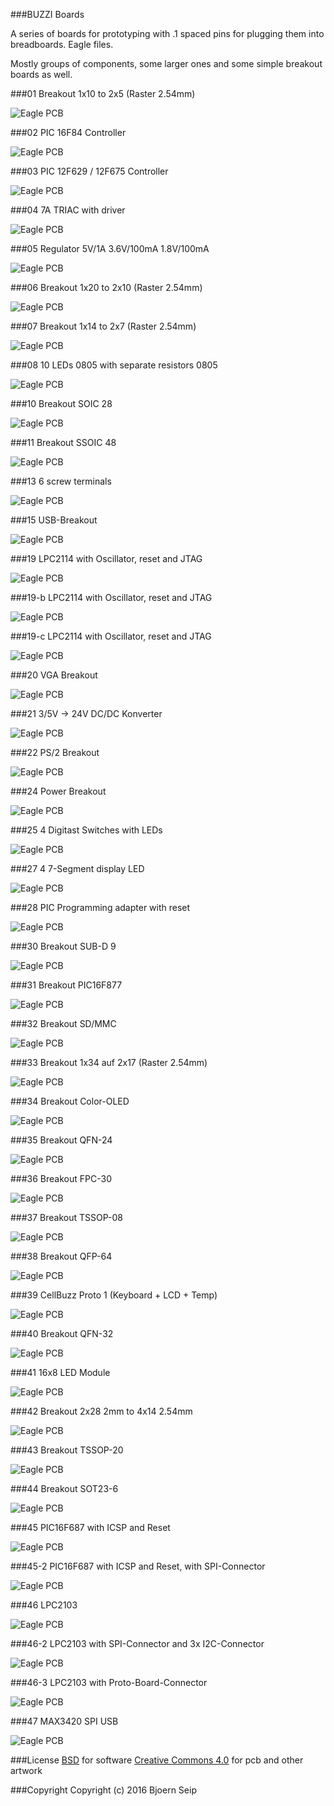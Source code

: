 
###BUZZI Boards

A series of boards for prototyping with .1 spaced pins for plugging them into breadboards. Eagle files.

Mostly groups of components, some larger ones and some simple breakout boards as well.

###01 Breakout 1x10 to 2x5 (Raster 2.54mm)

![Eagle PCB](https://raw.githubusercontent.com/nocoolnicksleft/buzzi-boards/master/Images/BUZZI-01.brd.png)

###02 PIC 16F84 Controller

![Eagle PCB](https://raw.githubusercontent.com/nocoolnicksleft/buzzi-boards/master/Images/BUZZI-02.brd.png)

###03 PIC 12F629 / 12F675 Controller

![Eagle PCB](https://raw.githubusercontent.com/nocoolnicksleft/buzzi-boards/master/Images/BUZZI-03.brd.png)

###04 7A TRIAC with driver

![Eagle PCB](https://raw.githubusercontent.com/nocoolnicksleft/buzzi-boards/master/Images/BUZZI-04.brd.png)

###05 Regulator 5V/1A 3.6V/100mA 1.8V/100mA

![Eagle PCB](https://raw.githubusercontent.com/nocoolnicksleft/buzzi-boards/master/Images/BUZZI-05.brd.png)

###06 Breakout 1x20 to 2x10 (Raster 2.54mm)

![Eagle PCB](https://raw.githubusercontent.com/nocoolnicksleft/buzzi-boards/master/Images/BUZZI-06.brd.png)

###07 Breakout 1x14 to 2x7 (Raster 2.54mm)

![Eagle PCB](https://raw.githubusercontent.com/nocoolnicksleft/buzzi-boards/master/Images/BUZZI-07.brd.png)

###08 10 LEDs 0805 with separate resistors 0805

![Eagle PCB](https://raw.githubusercontent.com/nocoolnicksleft/buzzi-boards/master/Images/BUZZI-08.brd.png)

###10 Breakout SOIC 28

![Eagle PCB](https://raw.githubusercontent.com/nocoolnicksleft/buzzi-boards/master/Images/BUZZI-10.brd.png)

###11 Breakout SSOIC 48

![Eagle PCB](https://raw.githubusercontent.com/nocoolnicksleft/buzzi-boards/master/Images/BUZZI-11.brd.png)

###13 6 screw terminals 

![Eagle PCB](https://raw.githubusercontent.com/nocoolnicksleft/buzzi-boards/master/Images/BUZZI-13.brd.png)

###15 USB-Breakout

![Eagle PCB](https://raw.githubusercontent.com/nocoolnicksleft/buzzi-boards/master/Images/BUZZI-15.brd.png)

###19 LPC2114 with Oscillator, reset and JTAG

![Eagle PCB](https://raw.githubusercontent.com/nocoolnicksleft/buzzi-boards/master/Images/BUZZI-19.brd.png)

###19-b LPC2114 with Oscillator, reset and JTAG

![Eagle PCB](https://raw.githubusercontent.com/nocoolnicksleft/buzzi-boards/master/Images/BUZZI-19-b.brd.png)

###19-c LPC2114 with Oscillator, reset and JTAG

![Eagle PCB](https://raw.githubusercontent.com/nocoolnicksleft/buzzi-boards/master/Images/BUZZI-19-c.brd.png)

###20 VGA Breakout

![Eagle PCB](https://raw.githubusercontent.com/nocoolnicksleft/buzzi-boards/master/Images/BUZZI-20.brd.png)

###21 3/5V -> 24V DC/DC Konverter

![Eagle PCB](https://raw.githubusercontent.com/nocoolnicksleft/buzzi-boards/master/Images/BUZZI-21.brd.png)

###22 PS/2 Breakout

![Eagle PCB](https://raw.githubusercontent.com/nocoolnicksleft/buzzi-boards/master/Images/BUZZI-22.brd.png)

###24 Power Breakout

![Eagle PCB](https://raw.githubusercontent.com/nocoolnicksleft/buzzi-boards/master/Images/BUZZI-24.brd.png)

###25 4 Digitast Switches with LEDs

![Eagle PCB](https://raw.githubusercontent.com/nocoolnicksleft/buzzi-boards/master/Images/BUZZI-25.brd.png)

###27 4 7-Segment display LED

![Eagle PCB](https://raw.githubusercontent.com/nocoolnicksleft/buzzi-boards/master/Images/BUZZI-27.brd.png)

###28 PIC Programming adapter with reset

![Eagle PCB](https://raw.githubusercontent.com/nocoolnicksleft/buzzi-boards/master/Images/BUZZI-28.brd.png)

###30 Breakout SUB-D 9 

![Eagle PCB](https://raw.githubusercontent.com/nocoolnicksleft/buzzi-boards/master/Images/BUZZI-30.brd.png)

###31 Breakout PIC16F877

![Eagle PCB](https://raw.githubusercontent.com/nocoolnicksleft/buzzi-boards/master/Images/BUZZI-31.brd.png)

###32 Breakout SD/MMC 

![Eagle PCB](https://raw.githubusercontent.com/nocoolnicksleft/buzzi-boards/master/Images/BUZZI-32.brd.png)

###33 Breakout 1x34 auf 2x17 (Raster 2.54mm)

![Eagle PCB](https://raw.githubusercontent.com/nocoolnicksleft/buzzi-boards/master/Images/BUZZI-33.brd.png)

###34 Breakout Color-OLED

![Eagle PCB](https://raw.githubusercontent.com/nocoolnicksleft/buzzi-boards/master/Images/BUZZI-34.brd.png)

###35 Breakout QFN-24

![Eagle PCB](https://raw.githubusercontent.com/nocoolnicksleft/buzzi-boards/master/Images/BUZZI-35.brd.png)

###36 Breakout FPC-30

![Eagle PCB](https://raw.githubusercontent.com/nocoolnicksleft/buzzi-boards/master/Images/BUZZI-36.brd.png)

###37 Breakout TSSOP-08

![Eagle PCB](https://raw.githubusercontent.com/nocoolnicksleft/buzzi-boards/master/Images/BUZZI-37.brd.png)

###38 Breakout QFP-64

![Eagle PCB](https://raw.githubusercontent.com/nocoolnicksleft/buzzi-boards/master/Images/BUZZI-38.brd.png)

###39 CellBuzz Proto 1 (Keyboard + LCD + Temp)

![Eagle PCB](https://raw.githubusercontent.com/nocoolnicksleft/buzzi-boards/master/Images/BUZZI-39.brd.png)

###40 Breakout QFN-32

![Eagle PCB](https://raw.githubusercontent.com/nocoolnicksleft/buzzi-boards/master/Images/BUZZI-40.brd.png)

###41 16x8 LED Module

![Eagle PCB](https://raw.githubusercontent.com/nocoolnicksleft/buzzi-boards/master/Images/BUZZI-41.brd.png)

###42 Breakout 2x28 2mm to 4x14 2.54mm

![Eagle PCB](https://raw.githubusercontent.com/nocoolnicksleft/buzzi-boards/master/Images/BUZZI-42.brd.png)

###43 Breakout TSSOP-20

![Eagle PCB](https://raw.githubusercontent.com/nocoolnicksleft/buzzi-boards/master/Images/BUZZI-43.brd.png)

###44 Breakout SOT23-6

![Eagle PCB](https://raw.githubusercontent.com/nocoolnicksleft/buzzi-boards/master/Images/BUZZI-44.brd.png)

###45 PIC16F687 with ICSP and Reset

![Eagle PCB](https://raw.githubusercontent.com/nocoolnicksleft/buzzi-boards/master/Images/BUZZI-45.brd.png)

###45-2 PIC16F687 with ICSP and Reset, with SPI-Connector

![Eagle PCB](https://raw.githubusercontent.com/nocoolnicksleft/buzzi-boards/master/Images/BUZZI-45-2.brd.png)

###46 LPC2103

![Eagle PCB](https://raw.githubusercontent.com/nocoolnicksleft/buzzi-boards/master/Images/BUZZI-46.brd.png)

###46-2 LPC2103 with SPI-Connector and 3x I2C-Connector

![Eagle PCB](https://raw.githubusercontent.com/nocoolnicksleft/buzzi-boards/master/Images/BUZZI-46-2.brd.png)

###46-3 LPC2103 with Proto-Board-Connector

![Eagle PCB](https://raw.githubusercontent.com/nocoolnicksleft/buzzi-boards/master/Images/BUZZI-46-3.brd.png)

###47 MAX3420 SPI USB

![Eagle PCB](https://raw.githubusercontent.com/nocoolnicksleft/buzzi-boards/master/Images/BUZZI-47.brd.png)




###License
[BSD](LICENSE-BSD.txt) for software
[Creative Commons 4.0](LICENSE-CC.txt) for pcb and other artwork

###Copyright
Copyright (c) 2016 Bjoern Seip

